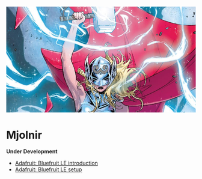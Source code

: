 ![](pics/jane-foster.jpg)

# Mjolnir

**Under Development**

- [Adafruit: Bluefruit LE introduction](https://learn.adafruit.com/introducing-the-adafruit-bluefruit-le-uart-friend?view=all)
- [Adafruit: Bluefruit LE setup](https://learn.adafruit.com/bluefruit-le-connect/ios-setup)
